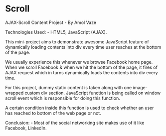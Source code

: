 # Scroll

AJAX-Scroll Content Project - By Amol Vaze

Technologies Used: - HTML5, JavaScript (AJAX).

This mini-project aims to demonstrate awesome JavaScript feature of dynamically loading contents into div every time user reaches at the bottom of the page.

We usually experience this whenever we browse Facebook home page. When we scroll Facebook & when we hit the bottom of the page, it fires of AJAX request which in turns dynamically loads the contents into div every time.

For this project, dummy static content is taken along with one image-wrapped custom div section. JavaScript function is being called on window scroll event which is responsible for doing this function.

A certain condition inside this function is used to check whether an user has reached to bottom of the web page or not. 

Conclusion: - Most of the social networking site makes use of it like Facebook, LinkedIn.
